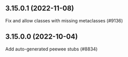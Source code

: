 ## 3.15.0.1 (2022-11-08)

Fix and allow classes with missing metaclasses (#9136)

## 3.15.0.0 (2022-10-04)

Add auto-generated peewee stubs (#8834)

